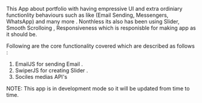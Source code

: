 This App about portfolio with having empressive UI and extra ordiniary functionlity behaviours such as like (Email Sending, Messengers, WhatsApp) and many more . 
Nonthless its also has been using Slider, Smooth Scrolloing , Responsiveness which is responisble for making app as it should be. 

Following are the core functionality covered which are described as follows :

1. EmailJS for sending Email .
2. SwiperJS for creating Slider .
3. Sociles medias API's

NOTE: This app is in development mode so it will be updated from time to time. 

